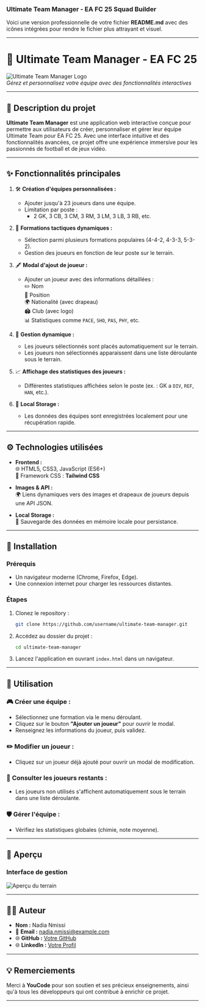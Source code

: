 
### **Ultimate Team Manager - EA FC 25 Squad Builder**

Voici une version professionnelle de votre fichier **README.md** avec des icônes intégrées pour rendre le fichier plus attrayant et visuel.

---


# 🌟 **Ultimate Team Manager - EA FC 25**

![Ultimate Team Manager Logo](https://via.placeholder.com/300x100)  
_Gérez et personnalisez votre équipe avec des fonctionnalités interactives_

---

## 📝 **Description du projet**

**Ultimate Team Manager** est une application web interactive conçue pour permettre aux utilisateurs de créer, personnaliser et gérer leur équipe Ultimate Team pour EA FC 25. Avec une interface intuitive et des fonctionnalités avancées, ce projet offre une expérience immersive pour les passionnés de football et de jeux vidéo.

---

## ✨ **Fonctionnalités principales**

1. 🛠 **Création d'équipes personnalisées :**
   - Ajouter jusqu'à 23 joueurs dans une équipe.
   - Limitation par poste :  
     * 2 GK, 3 CB, 3 CM, 3 RM, 3 LM, 3 LB, 3 RB, etc.

2. 🎯 **Formations tactiques dynamiques :**
   - Sélection parmi plusieurs formations populaires (4-4-2, 4-3-3, 5-3-2).
   - Gestion des joueurs en fonction de leur poste sur le terrain.

3. 🖋 **Modal d'ajout de joueur :**
   - Ajouter un joueur avec des informations détaillées :  
     ✏️ Nom  
     🏅 Position  
     🌍 Nationalité (avec drapeau)  
     🏟️ Club (avec logo)  
     📊 Statistiques comme `PACE`, `SHO`, `PAS`, `PHY`, etc.

4. 📂 **Gestion dynamique :**
   - Les joueurs sélectionnés sont placés automatiquement sur le terrain.
   - Les joueurs non sélectionnés apparaissent dans une liste déroulante sous le terrain.

5. 📈 **Affichage des statistiques des joueurs :**
   - Différentes statistiques affichées selon le poste (ex. : GK a `DIV`, `REF`, `HAN`, etc.).

6. 💾 **Local Storage :**
   - Les données des équipes sont enregistrées localement pour une récupération rapide.

---

## ⚙️ **Technologies utilisées**

- **Frontend :**  
  🌐 HTML5, CSS3, JavaScript (ES6+)  
  🎨 Framework CSS : **Tailwind CSS**

- **Images & API :**  
  🌍 Liens dynamiques vers des images et drapeaux de joueurs depuis une API JSON.

- **Local Storage :**  
  💾 Sauvegarde des données en mémoire locale pour persistance.

---

## 🚀 **Installation**

### **Prérequis**
- Un navigateur moderne (Chrome, Firefox, Edge).  
- Une connexion internet pour charger les ressources distantes.

### **Étapes**
1. Clonez le repository :
   ```bash
   git clone https://github.com/username/ultimate-team-manager.git
   ```
2. Accédez au dossier du projet :
   ```bash
   cd ultimate-team-manager
   ```
3. Lancez l'application en ouvrant `index.html` dans un navigateur.

---

## 📖 **Utilisation**

### 🎮 **Créer une équipe :**
- Sélectionnez une formation via le menu déroulant.
- Cliquez sur le bouton **"Ajouter un joueur"** pour ouvrir le modal.
- Renseignez les informations du joueur, puis validez.

### ✏️ **Modifier un joueur :**
- Cliquez sur un joueur déjà ajouté pour ouvrir un modal de modification.

### 📜 **Consulter les joueurs restants :**
- Les joueurs non utilisés s'affichent automatiquement sous le terrain dans une liste déroulante.

### 🛡️ **Gérer l'équipe :**
- Vérifiez les statistiques globales (chimie, note moyenne).

---


## 📸 **Aperçu**

### Interface de gestion
![Aperçu du terrain](https://via.placeholder.com/800x400)

---

## 🧑‍💻 **Auteur**

- **Nom :** Nadia Nmissi  
- 📧 **Email :** nadia.nmissi@example.com  
- 🌐 **GitHub :** [Votre GitHub](https://github.com/nmissi-nadia)
- 🌐 **LinkedIn :** [Votre Profil](www.linkedin.com/in/nadia-nmissi-9bb00619a) 

---


## 💡 **Remerciements**

Merci à **YouCode** pour son soutien et ses précieux enseignements, ainsi qu'à tous les développeurs qui ont contribué à enrichir ce projet.


---



